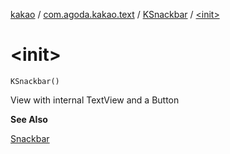 [kakao](../../index.md) / [com.agoda.kakao.text](../index.md) / [KSnackbar](index.md) / [&lt;init&gt;](./-init-.md)

# &lt;init&gt;

`KSnackbar()`

View with internal TextView and a Button

**See Also**

[Snackbar](#)


